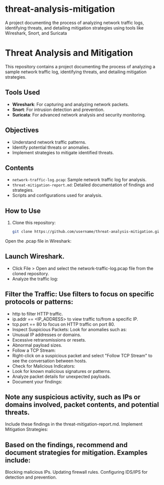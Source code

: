 # threat-analysis-mitigation
A project documenting the process of analyzing network traffic logs, identifying threats, and detailing mitigation strategies using tools like Wireshark, Snort, and Suricata

# Threat Analysis and Mitigation
This repository contains a project documenting the process of analyzing a sample network traffic log, identifying threats, and detailing mitigation strategies.

## Tools Used
- **Wireshark**: For capturing and analyzing network packets.
- **Snort**: For intrusion detection and prevention.
- **Suricata**: For advanced network analysis and security monitoring.

## Objectives
- Understand network traffic patterns.
- Identify potential threats or anomalies.
- Implement strategies to mitigate identified threats.

## Contents
- `network-traffic-log.pcap`: Sample network traffic log for analysis.
- `threat-mitigation-report.md`: Detailed documentation of findings and strategies.
- Scripts and configurations used for analysis.

## How to Use
1. Clone this repository:
   ```bash
   git clone https://github.com/username/threat-analysis-mitigation.git

Open the .pcap file in Wireshark:

## Launch Wireshark.
- Click File > Open and select the network-traffic-log.pcap file from the cloned repository.
- Analyze the traffic log:

## Filter the Traffic: Use filters to focus on specific protocols or patterns:
- http to filter HTTP traffic.
- ip.addr == <IP_ADDRESS> to view traffic to/from a specific IP.
- tcp.port == 80 to focus on HTTP traffic on port 80.
- Inspect Suspicious Packets: Look for anomalies such as:
- Unusual IP addresses or domains.
- Excessive retransmissions or resets.
- Abnormal payload sizes.
- Follow a TCP Stream:
- Right-click on a suspicious packet and select "Follow TCP Stream" to see the conversation between hosts.
- Check for Malicious Indicators:
- Look for known malicious signatures or patterns.
- Analyze packet details for unexpected payloads.
- Document your findings:

## Note any suspicious activity, such as IPs or domains involved, packet contents, and potential threats.
Include these findings in the threat-mitigation-report.md.
Implement Mitigation Strategies:

## Based on the findings, recommend and document strategies for mitigation. Examples include:
Blocking malicious IPs.
Updating firewall rules.
Configuring IDS/IPS for detection and prevention.
